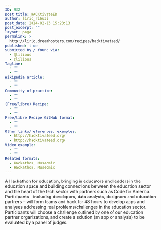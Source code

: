 ```yaml
---
ID: 932
post_title: HACKtivateED
author: liric_ri6u3i
post_date: 2014-02-13 15:23:13
post_excerpt: ""
layout: page
permalink: >
  http://liric.dreamhosters.com/recipes/hacktivateed/
published: true
Submitted by / found via:
  - @lilious
  - @lilious
Tagline:
  - ""
  - ""
Wikipedia article:
  - ""
  - ""
Community of practice:
  - ""
  - ""
(Free/libre) Recipe:
  - ""
  - ""
Free/libre Recipe GitHub format:
  - ""
  - ""
Other links/references, examples:
  - http://hacktivateed.org/
  - http://hacktivateed.org/
Video example:
  - ""
  - ""
Related formats:
  - Hackathon, Museomix
  - Hackathon, Museomix
---
```

 A Hackathon for education, bringing in educators and leaders in the education space and building connections between the education sector and the heart of the tech sector with partners such as Code for America.
Participants – including developers, data analysts, designers and education partners – will form teams and hack for 48 hours to develop apps and analyses addressing real problems/challenges in the education sector.
Participants will choose a challenge outlined by one of our education partner organizations, and create a solution (an app or analysis) to be evaluated by a panel of judges.